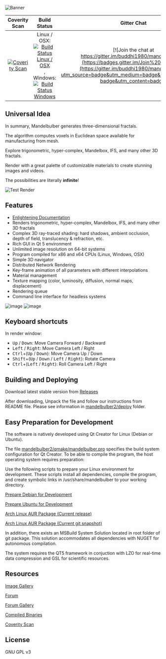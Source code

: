 ![Banner](https://raw.githubusercontent.com/buddhi1980/mandelbulber2/wiki/assets/images/mandelbulberBanner.png)

|Coverity Scan|Build Status|Gitter Chat|
|:-:|:-:|:-:|
|[![Coverity Scan](https://scan.coverity.com/projects/4723/badge.svg?flat=1)](https://scan.coverity.com/projects/mandelbulber-v2)|Linux / OSX: [![Build Status Linux / OSX](https://travis-ci.org/buddhi1980/mandelbulber2.svg)](https://travis-ci.org/buddhi1980/mandelbulber2), Windows: [![Build Status Windows](https://ci.appveyor.com/api/projects/status/urd2h30tu7reg4mp?svg=true)](https://ci.appveyor.com/project/buddhi1980/mandelbulber2)|[![Join the chat at https://gitter.im/buddhi1980/mandelbulber2](https://badges.gitter.im/Join%20Chat.svg)](https://gitter.im/buddhi1980/mandelbulber2?utm_source=badge&utm_medium=badge&utm_campaign=pr-badge&utm_content=badge)|



## Universal Idea

In summary, Mandelbulber generates three-dimensional fractals.

The algorithm computes voxels in Euclidean space available for manufacturing from mesh.

Explore trigonometric, hyper-complex, Mandelbox, IFS, and many other 3D fractals.

Render with a great palette of customizable materials to create stunning images and videos.

The possibilities are literally **infinite**!

![Test Render](https://raw.githubusercontent.com/buddhi1980/mandelbulber2/wiki/assets/images/mandelbulberTestrender.jpg)

## Features

- [Enlightening Documentation](https://github.com/buddhi1980/mandelbulber_doc/)
- Renders trigonometric, hyper-complex, Mandelbox, IFS, and many other 3D fractals
- Complex 3D ray-traced shading: hard shadows, ambient occlusion, depth of field, translucency & refraction, etc.
- Rich GUI in Qt 5 environment
- Unlimited image resolution on 64-bit systems
- Program compiled for x86 and x64 CPUs (Linux, Windows, OSX)
- Simple 3D navigator
- Distributed Network Rendering
- Key-frame animation of all parameters with different interpolations
- Material management
- Texture mapping (color, luminosity, diffusion, normal maps, displacement)
- Rendering queue
- Command line interface for headless systems


![image](https://cloud.githubusercontent.com/assets/11696990/13788910/173cf11a-eae2-11e5-884e-f1d03924a5f3.png)
![image](https://cloud.githubusercontent.com/assets/11696990/16526853/a708e7e2-3fb3-11e6-8136-323bda493604.png)

## Keyboard shortcuts

In render window:

  - <kbd>Up</kbd> / <kbd>Down</kbd>: Move Camera Forward / Backward
  - <kbd>Left</kbd> / <kbd>Right</kbd>: Move Camera Left / Right
  - <kbd>Ctrl</kbd>+(<kbd>Up</kbd> / <kbd>Down</kbd>): Move Camera Up / Down
  - <kbd>Shift</kbd>+(<kbd>Up</kbd> / <kbd>Down</kbd> / <kbd>Left</kbd> / <kbd>Right</kbd>): Rotate Camera
  - <kbd>Ctrl</kbd>+(<kbd>Left</kbd> / <kbd>Right</kbd>): Roll Camera Left / Right

## Building and Deploying 

Download latest stable version from [Releases](https://github.com/buddhi1980/mandelbulber2/releases)

After downloading, Unpack the file and follow our instructions from README file.
Please see information in [mandelbulber2/deploy](mandelbulber2/deploy) folder.

## Easy Preparation for Development

The software is natively developed using Qt Creator for Linux (Debian or Ubuntu).

The file [mandelbulber2/qmake/mandelbulber.pro](https://github.com/buddhi1980/mandelbulber2/blob/master/mandelbulber2/qmake/mandelbulber.pro) specifies the build system configuration for Qt Creator. To be able to compile the program, the host operating system requires preparation:

Use the following scripts to prepare your Linux environment for development.
These scripts install all dependencies, compile the program, and create symbolic links in /usr/share/mandelbulber to your working directory.

[Prepare Debian for Development](https://github.com/buddhi1980/mandelbulber2/blob/master/mandelbulber2/tools/prepare_for_dev_debian_testing.sh)

[Prepare Ubuntu for Development](https://github.com/buddhi1980/mandelbulber2/blob/master/mandelbulber2/tools/prepare_for_dev_ubuntu.sh)

[Arch Linux AUR Package (Current release)](https://aur.archlinux.org/packages/mandelbulber2/)

[Arch Linux AUR Package (Current git snapshot)](https://aur.archlinux.org/packages/mandelbulber2-git/)

In addition, there exists an MSBuild System Solution located in root folder of git package. This solution accommodates all dependencies with NUGET for autonomous compilation.

The system requires the QT5 framework in conjuction with LZO for real-time data compression and GSL for scientific resources.

## Resources

[Image Gallery](http://krzysztofmarczak.deviantart.com/gallery/)

[Forum](http://www.fractalforums.com/mandelbulber/)

[Forum Gallery](http://www.fractalforums.com/index.php?action=gallery;cat=51)

[Compiled Binaries](http://sourceforge.net/projects/mandelbulber/)

[Coverity Scan](http://scan.coverity.com/projects/4723?tab=overview)

## License

GNU GPL v3
